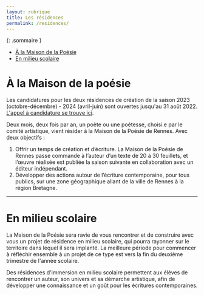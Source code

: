 ```yaml
---
layout: rubrique
title: Les résidences
permalink: /residences/
---
```

{: .sommaire }
* [À la Maison de la Poésie](#maipo)
* [En milieu scolaire](#scolaires)



# À la Maison de la poésie <a class="anchor" id="maipo"></a>

Les candidatures pour les deux résidences de création de la saison 2023 (octobre-décembre) - 2024 (avril-juin) sont ouvertes jusqu'au 31 août 2022. [L'appel à candidature se trouve ici](/appel/2022/05/02/appels-residences-23-24.html).

Deux mois, deux fois par an, un poète ou une poétesse, choisi.e par le comité artistique, vient résider à la Maison de la Poésie de Rennes. Avec deux objectifs&nbsp;:

1. Offrir un temps de création et d’écriture. La Maison de la Poésie de Rennes passe commande à l’auteur d’un texte de 20 à 30 feuillets, et l’œuvre réalisée est publiée la saison suivante en collaboration avec un éditeur indépendant.
2. Développer des actions autour de l’écriture contemporaine, pour tous publics, sur une zone géographique allant de la ville de Rennes à la région Bretagne.

<div id="list_res"></div>

- - -

# En milieu scolaire <a class="anchor" id="scolaires"></a>

La Maison de la Poésie sera ravie de vous rencontrer et de construire avec vous un projet de résidence en milieu scolaire, qui pourra rayonner sur le territoire dans lequel il sera implanté. La meilleure période pour commencer à réfléchir ensemble à un projet de ce type est vers la fin du deuxième trimestre de l'année scolaire.

Des résidences d'immersion en milieu scolaire permettent aux élèves de rencontrer un auteur, son univers et sa démarche artistique, afin de développer une connaissance et un goût pour les écritures contemporaines.

<div id="list_res_scol"></div>